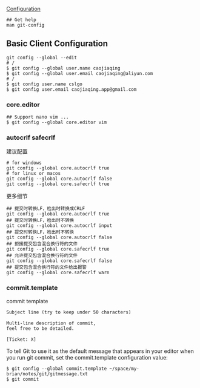 [Configuration](https://git-scm.com/book/en/v2/Customizing-Git-Git-Configuration)

```shell
## Get help
man git-config

```

## Basic Client Configuration

```shell
git config --global --edit
# /
$ git config --global user.name caojiaqing
$ git config --global user.email caojiaqing@aliyun.com
# /
$ git config user.name cslgo
$ git config user.email caojiaqing.app@gmail.com
```

### core.editor

```shell
## Support nano vim ...
$ git config --global core.editor vim
```
### autocrlf safecrlf

建议配置
```shell
# for windows
git config --global core.autocrlf true
# for linux or macos
git config --global core.autocrlf false
git config --global core.safecrlf true
```

更多细节
```
## 提交时转换LF，检出时转换成CRLF
git config --global core.autocrlf true
## 提交时转换LF，检出时不转换
git config --global core.autocrlf input
## 提交时转换LF，检出时不转换
git config --global core.autocrlf false
## 拒接提交包含混合换行符的文件
git config --global core.safecrlf true
## 允许提交包含混合换行符的文件
git config --global core.safecrlf false
## 提交包含混合换行符的文件给出报警
git config --global core.safecrlf warn

```

### commit.template

commit template
```txt
Subject line (try to keep under 50 characters)

Multi-line description of commit,
feel free to be detailed.

[Ticket: X]
```

To tell Git to use it as the default message that appears in your editor when you run git commit, set the commit.template configuration value:
```shell
$ git config --global commit.template ~/space/my-brian/notes/git/gitmessage.txt
$ git commit
```